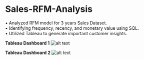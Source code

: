 # Sales-RFM-Analysis

•	Analyzed RFM model for 3 years Sales Dataset. </br>
•	Identifying frequency, recency, and monetary value using SQL. </br>
•	Utilized Tableau to generate important customer insights. 

<b>Tableau Dashboard 1</b>
![alt text](https://github.com/gracexin98/Sales-RFM-Analysis/blob/main/Sales_Dash1.png)


<b>Tableau Dashboard 2</b>
![alt text](https://github.com/gracexin98/Sales-RFM-Analysis/blob/main/Sales_Dash2.png)
